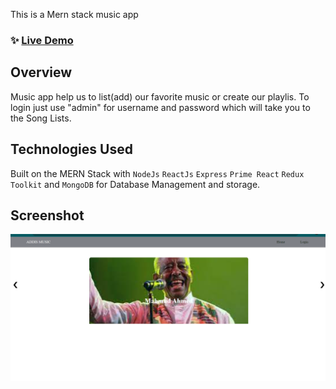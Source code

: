 This is a Mern stack  music app 
### ✨ [Live Demo](https://music-app-six-bay.vercel.app/)

## Overview

Music app help us to list(add) our favorite music or  create our playlis.
To login just use "admin" for username and password which will take you to the Song Lists.

## Technologies Used

Built on the MERN Stack with `NodeJs` `ReactJs` `Express` `Prime React` `Redux Toolkit` and `MongoDB` for Database Management and storage.

## Screenshot

![Home](Screenshotaddismusic.png)
